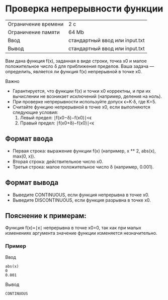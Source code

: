 # Проверка непрерывности функции

<table>
 <tr>
    <td>Ограничение времени</td>
    <td>2 c</td>
 </tr>
 <tr>
    <td>Ограничение памяти</td>
    <td>64 Mb</td>
 </tr>
  <tr>
    <td>Ввод</td>
    <td>стандартный ввод или input.txt</td>
 </tr>
  <tr>
    <td>Вывод</td>
    <td>стандартный ввод или input.txt</td>
 </tr>
</table>

Вам дана функция f(x), заданная в виде строки, точка x0 и малое положительное число δ для приближения пределов. Ваша задача — определить, является ли функция f(x) непрерывной в точке x0.

Важно
* Гарантируется, что функции f(x) и точки x0 корректны, и при их вычислении не возникает исключений (например, деления на ноль).
* При проверке непрерывности используйте допуск ϵ=K⋅δ, где K=5.
* Считайте функцию непрерывной в точке x0, если выполняются следующие условия:
   1. Левый предел: ∣f(x0−δ)−f(x0)∣<ϵ
   2. Правый предел: ∣f(x0+δ)−f(x0)∣<ϵ

## Формат ввода

* Первая строка: выражение функции f(x) (например, x ** 2, abs(x), max(0, x)).
* Вторая строка: действительное число x0.
* Третья строка: малое положительное число δ (например, 0.001).

## Формат вывода

* Выведите CONTINUOUS, если функция непрерывна в точке x0.
* Выведите DISCONTINUOUS, если функция разрывна в точке x0.

## Пояснение к примерам:

Функция f(x)=∣x∣ непрерывна в точке x0=0, так как при малых изменениях аргумента значение функции изменяется незначительно.

### Пример

Ввод
```
abs(x)
0
0.001
```

Вывод
```
CONTINUOUS
```